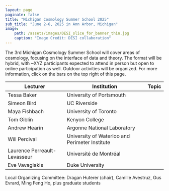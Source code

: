 ```yaml
---
layout: page
paginate: false
title: "Michigan Cosmology Summer School 2025"
sub_title: "June 2-6, 2025 in Ann Arbor, Michigan"
image:
    path: /assets/images/DESI_slice_for_banner_thin.jpg
    caption: "Image Credit: DESI collaboration"
---
```


The 3rd Michigan Cosmology Summer School will cover areas of cosmology, focusing on the interface of data and theory. The format will be hybrid, with ~XYZ participants expected to attend in person but open to online participation as well. Outdoor activities will be organized. For more information, click on the bars on the top right of this page.


|Lecturer           |Institution                                |Topic
|-----------------------|-------------------------------------------|------------------------------------
|Tessa Baker             |University of Portsmouth             |
|Simeon Bird             |UC Riverside                         |
|Maya Fishbach           |University of Toronto                |
|Tom Giblin              |Kenyon College                       |
|Andrew Hearin           |Argonne National Laboratory          |
|Will Percival           |University of Waterloo and Perimeter Institute |
|Laurence Perreault-Levasseur         |Université de Montréal     |
|Eve Vavagiakis          |Duke University                      |



Local Organizing Committee: Dragan Huterer (chair), Camille Avestruz, Gus Evrard, Ming Feng Ho, plus graduate students

